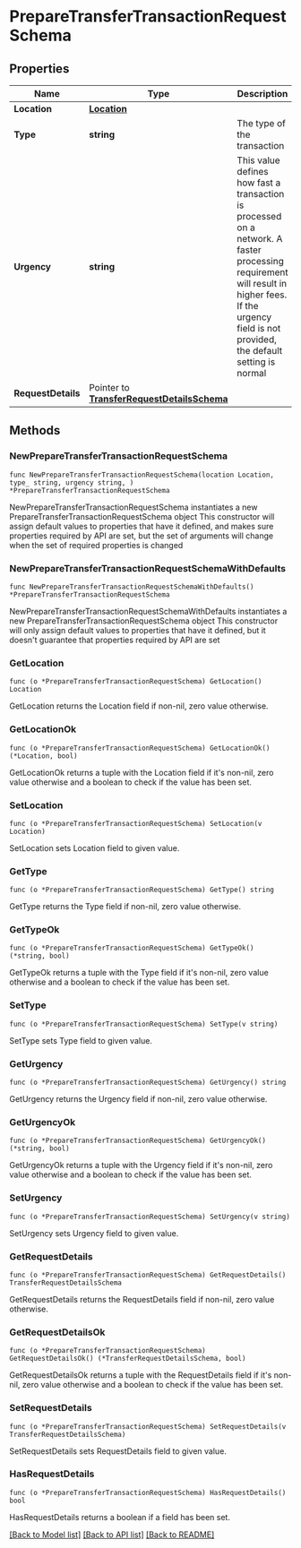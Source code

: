 # PrepareTransferTransactionRequestSchema

## Properties

Name | Type | Description | Notes
------------ | ------------- | ------------- | -------------
**Location** | [**Location**](Location.md) |  | 
**Type** | **string** | The type of the transaction | 
**Urgency** | **string** | This value defines how fast a transaction is processed on a network. A faster processing requirement will result in higher fees. If the urgency field is not provided, the default setting is normal | 
**RequestDetails** | Pointer to [**TransferRequestDetailsSchema**](TransferRequestDetailsSchema.md) |  | [optional] 

## Methods

### NewPrepareTransferTransactionRequestSchema

`func NewPrepareTransferTransactionRequestSchema(location Location, type_ string, urgency string, ) *PrepareTransferTransactionRequestSchema`

NewPrepareTransferTransactionRequestSchema instantiates a new PrepareTransferTransactionRequestSchema object
This constructor will assign default values to properties that have it defined,
and makes sure properties required by API are set, but the set of arguments
will change when the set of required properties is changed

### NewPrepareTransferTransactionRequestSchemaWithDefaults

`func NewPrepareTransferTransactionRequestSchemaWithDefaults() *PrepareTransferTransactionRequestSchema`

NewPrepareTransferTransactionRequestSchemaWithDefaults instantiates a new PrepareTransferTransactionRequestSchema object
This constructor will only assign default values to properties that have it defined,
but it doesn't guarantee that properties required by API are set

### GetLocation

`func (o *PrepareTransferTransactionRequestSchema) GetLocation() Location`

GetLocation returns the Location field if non-nil, zero value otherwise.

### GetLocationOk

`func (o *PrepareTransferTransactionRequestSchema) GetLocationOk() (*Location, bool)`

GetLocationOk returns a tuple with the Location field if it's non-nil, zero value otherwise
and a boolean to check if the value has been set.

### SetLocation

`func (o *PrepareTransferTransactionRequestSchema) SetLocation(v Location)`

SetLocation sets Location field to given value.


### GetType

`func (o *PrepareTransferTransactionRequestSchema) GetType() string`

GetType returns the Type field if non-nil, zero value otherwise.

### GetTypeOk

`func (o *PrepareTransferTransactionRequestSchema) GetTypeOk() (*string, bool)`

GetTypeOk returns a tuple with the Type field if it's non-nil, zero value otherwise
and a boolean to check if the value has been set.

### SetType

`func (o *PrepareTransferTransactionRequestSchema) SetType(v string)`

SetType sets Type field to given value.


### GetUrgency

`func (o *PrepareTransferTransactionRequestSchema) GetUrgency() string`

GetUrgency returns the Urgency field if non-nil, zero value otherwise.

### GetUrgencyOk

`func (o *PrepareTransferTransactionRequestSchema) GetUrgencyOk() (*string, bool)`

GetUrgencyOk returns a tuple with the Urgency field if it's non-nil, zero value otherwise
and a boolean to check if the value has been set.

### SetUrgency

`func (o *PrepareTransferTransactionRequestSchema) SetUrgency(v string)`

SetUrgency sets Urgency field to given value.


### GetRequestDetails

`func (o *PrepareTransferTransactionRequestSchema) GetRequestDetails() TransferRequestDetailsSchema`

GetRequestDetails returns the RequestDetails field if non-nil, zero value otherwise.

### GetRequestDetailsOk

`func (o *PrepareTransferTransactionRequestSchema) GetRequestDetailsOk() (*TransferRequestDetailsSchema, bool)`

GetRequestDetailsOk returns a tuple with the RequestDetails field if it's non-nil, zero value otherwise
and a boolean to check if the value has been set.

### SetRequestDetails

`func (o *PrepareTransferTransactionRequestSchema) SetRequestDetails(v TransferRequestDetailsSchema)`

SetRequestDetails sets RequestDetails field to given value.

### HasRequestDetails

`func (o *PrepareTransferTransactionRequestSchema) HasRequestDetails() bool`

HasRequestDetails returns a boolean if a field has been set.


[[Back to Model list]](../README.md#documentation-for-models) [[Back to API list]](../README.md#documentation-for-api-endpoints) [[Back to README]](../README.md)


